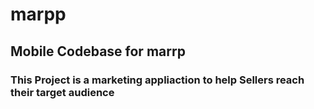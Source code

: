 # marpp

## Mobile Codebase for marrp

### This Project is a marketing appliaction to help Sellers reach their target audience

